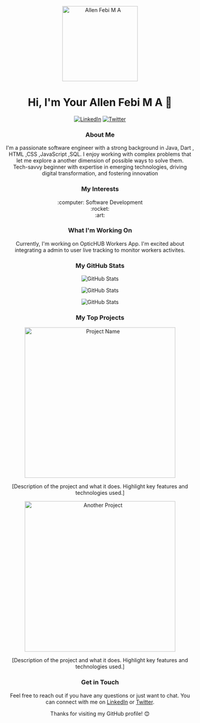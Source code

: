 <p align="center">
  <img src="https://avatars.githubusercontent.com/u/105870053?v=4" alt="Allen Febi M A" width="200" height="200">
</p>

<h1 align="center">Hi, I'm Your Allen Febi M A 👋</h1>

<p align="center">
  <a href="https://www.linkedin.com/in/all3n-f3bi/"><img src="https://img.shields.io/badge/LinkedIn-Connect-blue" alt="LinkedIn"></a>
  <a href="https://twitter.com/allen-febi"><img src="https://img.shields.io/twitter/follow/allen-febi?style=social" alt="Twitter"></a>
</p>

<h3 align="center">About Me</h3>

<p align="center">
  I'm a passionate software engineer with a strong background in Java, Dart , HTML ,CSS ,JavaScript ,SQL. I enjoy working with complex problems that let me explore a another dimension of possible ways to solve them.<br/>
    Tech-savvy beginner with expertise in emerging technologies, driving digital transformation, and fostering innovation
</p>

<h3 align="center">My Interests</h3>

<p align="center">
  :computer: Software Development<br>
  :rocket: <Your specific interest or project><br>
  :art: <Another interest or project>
</p>

<h3 align="center">What I'm Working On</h3>

<p align="center">
  Currently, I'm working on OpticHUB Workers App. I'm excited about integrating a admin to user live tracking to monitor workers activites.
</p>

<h3 align="center">My GitHub Stats</h3>

<p align="center">
  <img src="https://github-readme-stats.vercel.app/api?username=all3n2601&show_icons=true&theme=dark&all_commits=true" alt="GitHub Stats">
</p>

<p align="center">
  <img src="https://github-readme-stats.vercel.app/api/top-langs/?username=all3n2601&layout=compact" alt="GitHub Stats">
</p>

<p align="center">
  <img src="https://github-readme-streak-stats.herokuapp.com/?user=all3n2601" alt="GitHub Stats">
</p>




<h3 align="center">My Top Projects</h3>

<p align="center">
  <a href="https://github.com/all3n2601/project-name">
    <img src="url-to-project-demo-or-screenshot" alt="Project Name" width="400">
  </a>
</p>

<p align="center">
  [Description of the project and what it does. Highlight key features and technologies used.]
</p>

<p align="center">
  <a href="https://github.com/all3n2601/another-project">
    <img src="url-to-project-demo-or-screenshot" alt="Another Project" width="400">
  </a>
</p>

<p align="center">
  [Description of the project and what it does. Highlight key features and technologies used.]
</p>

<h3 align="center">Get in Touch</h3>

<p align="center">
  Feel free to reach out if you have any questions or just want to chat. You can connect with me on <a href="https://www.linkedin.com/in/all3n-f3bi/">LinkedIn</a> or <a href="https://twitter.com/allen-febi">Twitter</a>.
</p>

<p align="center">
  Thanks for visiting my GitHub profile! 😊
</p>
